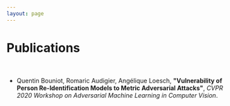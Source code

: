 ```yaml
---
layout: page
---
```


# Publications

<br>

- Quentin Bouniot, Romaric Audigier, Angélique Loesch, **"Vulnerability of Person Re-Identification Models to Metric Adversarial Attacks"**, *CVPR 2020 Workshop on Adversarial Machine Learning in Computer Vision*.